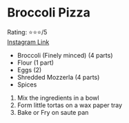 # Broccoli Pizza
Rating: :star::star::star:/5  
[Instagram Link](https://www.instagram.com/reel/CZ7hAg3gliI/?utm_medium=copy_link)  

- Broccoli (Finely minced) (4 parts)
- Flour (1 part)
- Eggs (2)
- Shredded Mozzerla (4 parts)
- Spices

1. Mix the ingredients in a bowl
2. Form little tortas on a wax paper tray
3. Bake or Fry on saute pan
